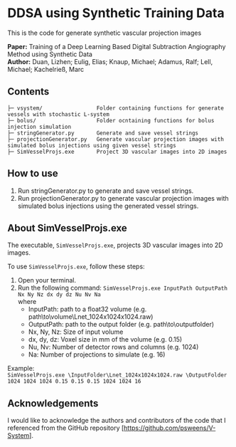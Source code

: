 # DDSA using Synthetic Training Data

This is the code for generate synthetic vascular projection images

**Paper:** Training of a Deep Learning Based Digital Subtraction Angiography Method using Synthetic Data  
**Author:** Duan, Lizhen; Eulig, Elias; Knaup, Michael; Adamus, Ralf; Lell, Michael; Kachelrieß, Marc

## Contents
```
├─ vsystem/                 Folder containing functions for generate vessels with stochastic L-system
├─ bolus/                   Folder ocntaining functions for bolus injection simulation
├─ stringGenerator.py       Generate and save vessel strings
├─ projectionGenerator.py   Generate vascular projection images with simulated bolus injections using given vessel strings
├─ SimVesselProjs.exe       Project 3D vascular images into 2D images
```

## How to use
1. Run stringGenerator.py to generate and save vessel strings.
2. Run projectionGenerator.py to generate vascular projection images with simulated bolus injections using the generated vessel strings.

## About SimVesselProjs.exe
The executable, `SimVesselProjs.exe`, projects 3D vascular images into 2D images.

To use `SimVesselProjs.exe`, follow these steps:
1. Open your terminal.
2. Run the following command: `SimVesselProjs.exe InputPath OutputPath Nx Ny Nz dx dy dz Nu Nv Na`  
where  
    * InputPath: path to a float32 volume (e.g. path\to\volume\Lnet_1024x1024x1024.raw)  
    * OutputPath: path to the output folder (e.g. path\to\outputfolder)  
    * Nx, Ny, Nz: Size of input volume  
    * dx, dy, dz: Voxel size in mm of the volume (e.g. 0.15)  
    * Nu, Nv: Number of detector rows and columns (e.g. 1024)  
    * Na: Number of projections to simulate (e.g. 16)  

Example:  
`
SimVesselProjs.exe \InputFolder\Lnet_1024x1024x1024.raw \OutputFolder 1024 1024 1024 0.15 0.15 0.15 1024 1024 16
`

## Acknowledgements
I would like to acknowledge the authors and contributors of the code that I referenced from the GitHub repository [https://github.com/psweens/V-System].
